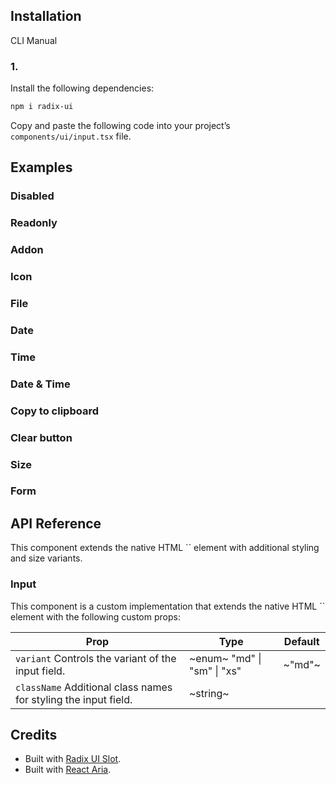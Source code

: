 ## Installation

CLI
Manual

### 1.

Install the following dependencies:

```bash
npm i radix-ui
```

Copy and paste the following code into your project’s `components/ui/input.tsx` file.

## Examples

### Disabled

### Readonly

### Addon

### Icon

### File

### Date

### Time

### Date & Time

### Copy to clipboard

### Clear button

### Size

### Form

## API Reference

This component extends the native HTML `` element with additional styling and size variants.

### Input

This component is a custom implementation that extends the native HTML `` element with the following custom props:

| **Prop**                                                        | **Type**                    | **Default** |
| --------------------------------------------------------------- | --------------------------- | ----------- |
| `variant` Controls the variant of the input field.              | ~enum~ "md" \| "sm" \| "xs" | ~"md"~      |
| `className` Additional class names for styling the input field. | ~string~                    |             |

## Credits

- Built with [Radix UI Slot](https://www.radix-ui.com/primitives/docs/utilities/slot).
- Built with [React Aria](https://react-spectrum.adobe.com/react-aria/index.html).
